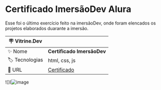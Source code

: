 # Certificado ImersãoDev Alura 

Esse foi o último exercício feito na imersãoDev, onde foram elencados os projetos elaborados duarante a imersão. 

| :placard: Vitrine.Dev |     |
| -------------  | --- |
| :sparkles: Nome        | **Certificado ImersãoDev**
| :label: Tecnologias | html, css, js
| :rocket: URL         | [Certificado](https://dougzzzz.github.io/certificard/)


<!-- Inserir imagem com a #vitrinedev ao final do link -->
![](![image](https://github.com/Dougzzzz/certificard/assets/94402488/7c4773d4-a779-4bf1-933a-a8ce0c485357#vitrinedev)


